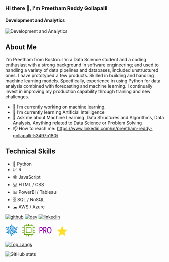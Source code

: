 ### Hi there 👋, I'm Preetham Reddy Gollapalli

#### Development and Analytics

![Development and Analytics](https://assets-global.website-files.com/63ccf2f0ea97be12ead278ed/644a18b637053fa3709c5ba2_what-is-data-science-p-1600.jpg)

## About Me

I'm Preetham from Boston. I'm a Data Science student and a coding enthusiast with a strong background in software engineering; and used to handling a variety of data pipelines and databases, included unstructured ones. I have prototyped a few products. Skilled in building and handling machine learning models. Specifically, experience in using Python for data analysis combined with forecasting and machine learning. I continually invest in improving my production capability through training and new challenges.

- 🔭 I’m currently working on machine learning. 
- 🌱 I’m currently learning Artificial Intelligence 
- 💬 Ask me about Machine Learning ,Data Structures and Algorithms, Data Analysis, Anything related to Data Science or Problem Solving
- 📫 How to reach me: https://www.linkedin.com/in/preetham-reddy-gollapalli-53497b180/ 

## Technical Skills
* 🐍 Python
* 📈 R
* 🕸️ JavaScript
* 💻 HTML / CSS
* 📊 PowerBI / Tableau
* 🗄 SQL / NoSQL
* ☁ AWS / Azure

[<img src='https://cdn.jsdelivr.net/npm/simple-icons@3.0.1/icons/github.svg' alt='github' height='40'>](https://github.com/Preeddy)  [<img src='https://cdn.jsdelivr.net/npm/simple-icons@3.0.1/icons/dev-dot-to.svg' alt='dev' height='40'>](https://dev.to/Preeddy)  [<img src='https://cdn.jsdelivr.net/npm/simple-icons@3.0.1/icons/linkedin.svg' alt='linkedin' height='40'>](https://www.linkedin.com/in/Preetham/)  

<a href='https://archiveprogram.github.com/'><img src='https://raw.githubusercontent.com/acervenky/animated-github-badges/master/assets/acbadge.gif' width='40' height='40'></a> <a href='https://docs.github.com/en/developers'><img src='https://raw.githubusercontent.com/acervenky/animated-github-badges/master/assets/devbadge.gif' width='40' height='40'></a> <a href='https://github.com/pricing'><img src='https://raw.githubusercontent.com/acervenky/animated-github-badges/master/assets/pro.gif' width='40' height='40'></a> <a href='https://stars.github.com/'><img src='https://raw.githubusercontent.com/acervenky/animated-github-badges/master/assets/starbadge.gif' width='35' height='35'></a> 

[![Top Langs](https://github-readme-stats.vercel.app/api/top-langs/?username=Preeddy)](https://github.com/anuraghazra/github-readme-stats)

![GitHub stats](https://github-readme-stats.vercel.app/api?username=Preeddy&show_icons=true)  

